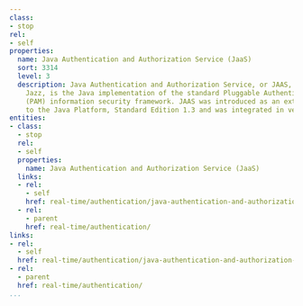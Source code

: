 ```yaml
---
class:
- stop
rel:
- self
properties:
  name: Java Authentication and Authorization Service (JaaS)
  sort: 3314
  level: 3
  description: Java Authentication and Authorization Service, or JAAS, pronounced
    Jazz, is the Java implementation of the standard Pluggable Authentication Module
    (PAM) information security framework. JAAS was introduced as an extension library
    to the Java Platform, Standard Edition 1.3 and was integrated in version 1.4.
entities:
- class:
  - stop
  rel:
  - self
  properties:
    name: Java Authentication and Authorization Service (JaaS)
  links:
  - rel:
    - self
    href: real-time/authentication/java-authentication-and-authorization-service-jaas.md
  - rel:
    - parent
    href: real-time/authentication/
links:
- rel:
  - self
  href: real-time/authentication/java-authentication-and-authorization-service-jaas.md
- rel:
  - parent
  href: real-time/authentication/
...
```

